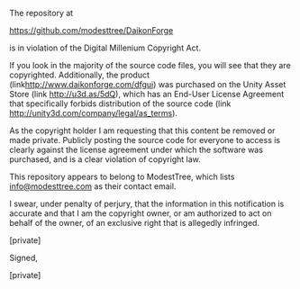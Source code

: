 The repository at 

https://github.com/modesttree/DaikonForge 

is in violation of the Digital Millenium Copyright Act.

If you look in the majority of the source code files, you will see that
they are copyrighted. Additionally, the product
(link<http://www.daikonforge.com/dfgui>)
was purchased on the Unity Asset Store (link <http://u3d.as/5dQ>), which
has an End-User License Agreement that specifically forbids distribution of
the source code (link <http://unity3d.com/company/legal/as_terms>).

As the copyright holder I am requesting that this content be removed or
made private. Publicly posting the source code for everyone to access is
clearly against the license agreement under which the software was
purchased, and is a clear violation of copyright law.

This repository appears to belong to ModestTree, which lists
info@modesttree.com as their contact email.

I swear, under penalty of perjury, that the information in this
notification is accurate and that I am the copyright owner, or am
authorized to act on behalf of the owner, of an exclusive right that is
allegedly infringed.


[private]

Signed,

[private]
